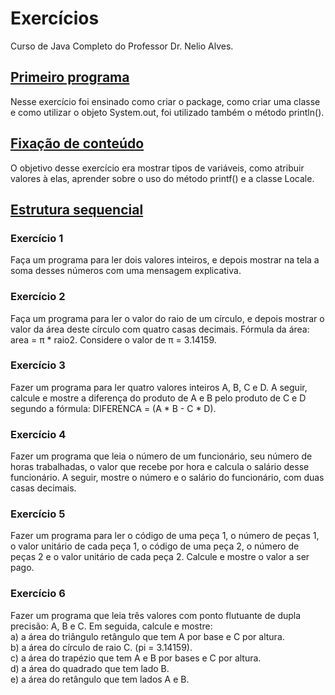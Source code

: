 # Exercícios
Curso de Java Completo do Professor Dr. Nelio Alves.

## <a href="https://github.com/carolinergb/exercicios-java/tree/master/src/primeiro_programa">Primeiro programa</a>
Nesse exercício foi ensinado como criar o package, como criar uma classe e como utilizar o objeto System.out, foi utilizado também o método println().

## <a href="https://github.com/carolinergb/exercicios-java/tree/master/src/exercicio_fixacao">Fixação de conteúdo</a>
O objetivo desse exercício era mostrar tipos de variáveis, como atribuir valores à elas, aprender sobre o uso do método printf() e a classe Locale.

## <a href="https://github.com/carolinergb/exercicios-java/tree/master/src/estrutura_sequencial">Estrutura sequencial</a>
### Exercício 1  <br />
Faça um programa para ler dois valores inteiros, e depois mostrar na tela a soma desses números com uma mensagem explicativa. 

### Exercício 2  <br />
Faça um programa para ler o valor do raio de um círculo, e depois mostrar o valor da área deste círculo com quatro casas decimais. Fórmula da área: area = π * raio2. Considere o valor de π = 3.14159.

### Exercício 3  <br />
Fazer um programa para ler quatro valores inteiros A, B, C e D. A seguir, calcule e mostre a diferença do produto de A e B pelo produto de C e D segundo a fórmula: DIFERENCA = (A * B - C * D).

### Exercício 4  <br />
Fazer um programa que leia o número de um funcionário, seu número de horas trabalhadas, o valor que recebe por hora e calcula o salário desse funcionário. A seguir, mostre o número e o salário do funcionário, com duas casas decimais.

### Exercício 5  <br />
Fazer um programa para ler o código de uma peça 1, o número de peças 1, o valor unitário de cada peça 1, o código de uma peça 2, o número de peças 2 e o valor unitário de cada peça 2. Calcule e mostre o valor a ser pago.

### Exercício 6  <br />
Fazer um programa que leia três valores com ponto flutuante de dupla precisão: A, B e C. Em seguida, calcule e mostre: <br />
a) a área do triângulo retângulo que tem A por base e C por altura. <br />
b) a área do círculo de raio C. (pi = 3.14159). <br />
c) a área do trapézio que tem A e B por bases e C por altura. <br />
d) a área do quadrado que tem lado B. <br />
e) a área do retângulo que tem lados A e B.
